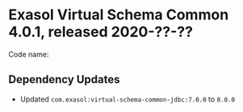 # Exasol Virtual Schema Common 4.0.1, released 2020-??-??

Code name: 

## Dependency Updates

* Updated `com.exasol:virtual-schema-common-jdbc:7.0.0` to `8.0.0`